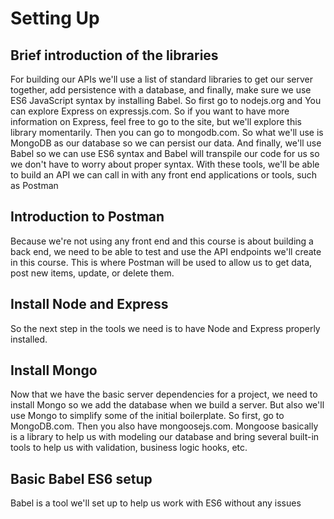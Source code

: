 # Setting Up

## Brief introduction of the libraries
For building our APIs we'll use a list of standard libraries to get our server together, add persistence with a database, and finally, make sure we use ES6 JavaScript syntax by installing Babel. So first go to nodejs.org and You can explore Express on expressjs.com. So if you want to have more information on Express, feel free to go to the site, but we'll explore this library momentarily. Then you can go to mongodb.com. So what we'll use is MongoDB as our database so we can persist our data. And finally, we'll use Babel so we can use ES6 syntax and Babel will transpile our code for us so we don't have to worry about proper syntax. With these tools, we'll be able to build an API we can call in with any front end applications or tools, such as Postman

## Introduction to Postman
Because we're not using any front end and this course is about building a back end, we need to be able to test and use the API endpoints we'll create in this course. This is where Postman will be used to allow us to get data, post new items, update, or delete them.

## Install Node and Express
So the next step in the tools we need is to have Node and Express properly installed.

## Install Mongo
Now that we have the basic server dependencies for a project, we need to install Mongo so we add the database when we build a server. But also we'll use Mongo to simplify some of the initial boilerplate. So first, go to MongoDB.com. Then you also have mongoosejs.com. Mongoose basically is a library to help us with modeling our database and bring several built-in tools to help us with validation, business logic hooks, etc.

## Basic Babel ES6 setup
Babel is a tool we'll set up to help us work with ES6 without any issues